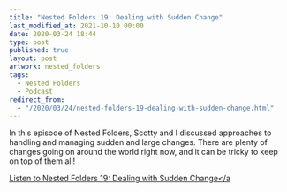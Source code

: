```yaml
---
title: "Nested Folders 19: Dealing with Sudden Change"
last_modified_at: 2021-10-10 00:00
date: 2020-03-24 18:44
type: post
published: true
layout: post
artwork: nested_folders
tags:
  - Nested Folders
  - Podcast
redirect_from:
  - "/2020/03/24/nested-folders-19-dealing-with-sudden-change.html"
---
```



  In this episode of Nested Folders, Scotty and I discussed approaches to
  handling and managing sudden and large changes. There are plenty of changes
  going on around the world right now, and it can be tricky to keep on top of
  them all!  

<!--more-->

  <a
    href="https://nestedfolderspodcast.com/podcast/episode-19-dealing-with-sudden-change/"
    >Listen to Nested Folders 19: Dealing with Sudden Change</a
  >  
